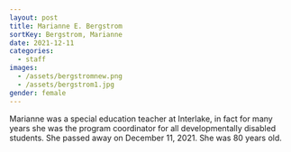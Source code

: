 ```yaml
---
layout: post
title: Marianne E. Bergstrom
sortKey: Bergstrom, Marianne
date: 2021-12-11
categories:
  - staff
images:
  - /assets/bergstromnew.png
  - /assets/bergstrom1.jpg
gender: female
---
```

Marianne was a special education teacher at Interlake, in fact for many years she was the program coordinator for all developmentally disabled students. She passed away on December 11, 2021. She was 80 years old.